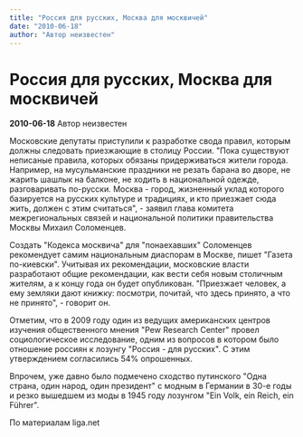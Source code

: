 ```yaml
---
title: "Россия для русских, Москва для москвичей"
date: "2010-06-18"
author: "Автор неизвестен"
---
```


# Россия для русских, Москва для москвичей

**2010-06-18** Автор неизвестен

Московские депутаты приступили к разработке свода правил, которым должны следовать приезжающие в столицу России. "Пока существуют неписаные правила, которых обязаны придерживаться жители города. Например, на мусульманские праздники не резать барана во дворе, не жарить шашлык на балконе, не ходить в национальной одежде, разговаривать по-русски. Москва - город, жизненный уклад которого базируется на русских культуре и традициях, и кто приезжает сюда жить, должен с этим считаться", - заявил глава комитета межрегиональных связей и национальной политики правительства Москвы Михаил Соломенцев.

Создать "Кодекса москвича" для "понаехавших" Соломенцев рекомендует самим национальным диаспорам в Москве, пишет "Газета по-киевски". Учитывая их рекомендации, московские власти разработают общие рекомендации, как вести себя новым столичным жителям, а к концу года он будет опубликован. "Приезжает человек, а ему земляки дают книжку: посмотри, почитай, что здесь принято, а что не принято", - говорит он.

Отметим, что в 2009 году один из ведущих американских центров изучения общественного мнения "Pew Research Center" провел социологическое исследование, одним из вопросов в котором было отношение россиян к лозунгу "Россия - для русских". С этим утверждением согласились 54% опрошенных.

Впрочем, уже давно было подмечено сходство путинского "Одна страна, один народ, один президент" с модным в Германии в 30-е годы и резко вышедшем из моды в 1945 году лозунгом "Ein Volk, ein Reich, ein Führer".

По материалам liga.net